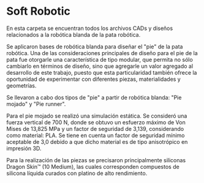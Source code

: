 # Soft Robotic

En esta carpeta se encuentran todos los archivos CADs y diseños relacionados a la robótica blanda de la pata robótica.

Se aplicaron bases de robótica blanda para diseñar el "pie" de la pata robótica. Una de las consideraciones principales de diseño para el pie de la pata fue otorgarle una característica de tipo modular, que permita no sólo cambiarlo en términos de diseño, sino que agregarle un valor agregado al desarrollo de este trabajo, puesto que esta particularidad también ofrece la oportunidad de experimentar con diferentes piezas, materialidades y geometrías.

Se llevaron a cabo dos tipos de "pie" a partir de robótica blanda: "Pie mojado" y "Pie runner".

Para el pie mojado se realizó una simulación estática. Se consideró una fuerza vertical de 700 N, donde se obtuvo un esfuerzo máximo de Von Mises de 13,825 MPa y un factor de seguridad de 3,139, considerando como material: PLA. Se tiene en cuenta un factor de seguridad mínimo aceptable de 3,0 debido a que dicho material es de tipo anisotrópico en impresión 3D.

Para la realización de las piezas se precisaron principalmente siliconas Dragon Skin™ (10 Medium), las cuales corresponden compuestos de silicona líquida curados con platino de alto rendimiento.
